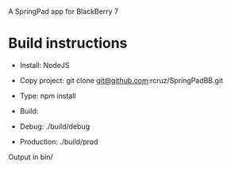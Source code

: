 A SpringPad app for BlackBerry 7

Build instructions
============================
* Install: NodeJS 
* Copy project: git clone git@github.com:rcruz/SpringPadBB.git
* Type: npm install
* Build:
 * Debug: ./build/debug 

 * Production: ./build/prod

Output in bin/

